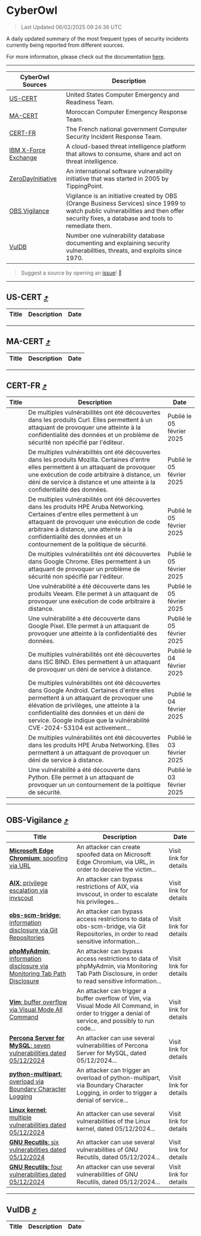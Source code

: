 
 <div id='top'></div>

# CyberOwl

 > Last Updated 06/02/2025 09:24:36 UTC
 
 A daily updated summary of the most frequent types of security incidents currently being reported from different sources.
 
 For more information, please check out the documentation [here](./docs/README.md).
 
 ---
 |CyberOwl Sources|Description|
 |---|---|
 |[US-CERT](#us-cert-arrow_heading_up)|United States Computer Emergency and Readiness Team.|
 |[MA-CERT](#ma-cert-arrow_heading_up)|Moroccan Computer Emergency Response Team.|
 |[CERT-FR](#cert-fr-arrow_heading_up)|The French national government Computer Security Incident Response Team.|
 |[IBM X-Force Exchange](#ibmcloud-arrow_heading_up)|A cloud-based threat intelligence platform that allows to consume, share and act on threat intelligence.|
 |[ZeroDayInitiative](#zerodayinitiative-arrow_heading_up)|An international software vulnerability initiative that was started in 2005 by TippingPoint.|
 |[OBS Vigilance](#obs-vigilance-arrow_heading_up)|Vigilance is an initiative created by OBS (Orange Business Services) since 1999 to watch public vulnerabilities and then offer security fixes, a database and tools to remediate them.|
 |[VulDB](#vuldb-arrow_heading_up)|Number one vulnerability database documenting and explaining security vulnerabilities, threats, and exploits since 1970.|
 
 > Suggest a source by opening an [issue](https://github.com/karimhabush/cyberowl/issues)! :raised_hands:
 ---

## US-CERT [:arrow_heading_up:](#cyberowl)

 |Title|Description|Date|
 |---|---|---|
 
 ---

## MA-CERT [:arrow_heading_up:](#cyberowl)

 |Title|Description|Date|
 |---|---|---|
 
 ---

## CERT-FR [:arrow_heading_up:](#cyberowl)

 |Title|Description|Date|
 |---|---|---|
 |[](https://www.cert.ssi.gouv.fr/avis/CERTFR-2025-AVI-0098/)|De multiples vulnérabilités ont été découvertes dans les produits Curl. Elles permettent à un attaquant de provoquer une atteinte à la confidentialité des données et un problème de sécurité non spécifié par l'éditeur.|Publié le 05 février 2025|
 |[](https://www.cert.ssi.gouv.fr/avis/CERTFR-2025-AVI-0097/)|De multiples vulnérabilités ont été découvertes dans les produits Mozilla. Certaines d'entre elles permettent à un attaquant de provoquer une exécution de code arbitraire à distance, un déni de service à distance et une atteinte à la confidentialité des données.|Publié le 05 février 2025|
 |[](https://www.cert.ssi.gouv.fr/avis/CERTFR-2025-AVI-0096/)|De multiples vulnérabilités ont été découvertes dans les produits HPE Aruba Networking. Certaines d'entre elles permettent à un attaquant de provoquer une exécution de code arbitraire à distance, une atteinte à la confidentialité des données et un contournement de la politique de sécurité.|Publié le 05 février 2025|
 |[](https://www.cert.ssi.gouv.fr/avis/CERTFR-2025-AVI-0095/)|De multiples vulnérabilités ont été découvertes dans Google Chrome. Elles permettent à un attaquant de provoquer un problème de sécurité non spécifié par l'éditeur.|Publié le 05 février 2025|
 |[](https://www.cert.ssi.gouv.fr/avis/CERTFR-2025-AVI-0094/)|Une vulnérabilité a été découverte dans les produits Veeam. Elle permet à un attaquant de provoquer une exécution de code arbitraire à distance.|Publié le 05 février 2025|
 |[](https://www.cert.ssi.gouv.fr/avis/CERTFR-2025-AVI-0093/)|Une vulnérabilité a été découverte dans Google Pixel. Elle permet à un attaquant de provoquer une atteinte à la confidentialité des données.|Publié le 05 février 2025|
 |[](https://www.cert.ssi.gouv.fr/avis/CERTFR-2025-AVI-0092/)|De multiples vulnérabilités ont été découvertes dans ISC BIND. Elles permettent à un attaquant de provoquer un déni de service à distance.|Publié le 04 février 2025|
 |[](https://www.cert.ssi.gouv.fr/avis/CERTFR-2025-AVI-0091/)|De multiples vulnérabilités ont été découvertes dans Google Android. Certaines d'entre elles permettent à un attaquant de provoquer une élévation de privilèges, une atteinte à la confidentialité des données et un déni de service. Google indique que la vulnérabilité CVE-2024-53104 est activement...|Publié le 04 février 2025|
 |[](https://www.cert.ssi.gouv.fr/avis/CERTFR-2025-AVI-0090/)|De multiples vulnérabilités ont été découvertes dans les produits HPE Aruba Networking. Elles permettent à un attaquant de provoquer un déni de service à distance.|Publié le 03 février 2025|
 |[](https://www.cert.ssi.gouv.fr/avis/CERTFR-2025-AVI-0089/)|Une vulnérabilité a été découverte dans Python. Elle permet à un attaquant de provoquer un un contournement de la politique de sécurité.|Publié le 03 février 2025|
 
 ---

## OBS-Vigilance [:arrow_heading_up:](#cyberowl)

 |Title|Description|Date|
 |---|---|---|
 |[<a href="https://vigilance.fr/vulnerability/Microsoft-Edge-Chromium-spoofing-via-URL-45827" class="noirorange"><b>Microsoft Edge Chromium</b>: spoofing via URL</a>](https://vigilance.fr/vulnerability/Microsoft-Edge-Chromium-spoofing-via-URL-45827)|An attacker can create spoofed data on Microsoft Edge Chromium, via URL, in order to deceive the victim...|Visit link for details|
 |[<a href="https://vigilance.fr/vulnerability/AIX-privilege-escalation-via-invscout-45826" class="noirorange"><b>AIX</b>: privilege escalation via invscout</a>](https://vigilance.fr/vulnerability/AIX-privilege-escalation-via-invscout-45826)|An attacker can bypass restrictions of AIX, via invscout, in order to escalate his privileges...|Visit link for details|
 |[<a href="https://vigilance.fr/vulnerability/obs-scm-bridge-information-disclosure-via-Git-Repositories-45825" class="noirorange"><b>obs-scm-bridge</b>: information disclosure via Git Repositories</a>](https://vigilance.fr/vulnerability/obs-scm-bridge-information-disclosure-via-Git-Repositories-45825)|An attacker can bypass access restrictions to data of obs-scm-bridge, via Git Repositories, in order to read sensitive information...|Visit link for details|
 |[<a href="https://vigilance.fr/vulnerability/phpMyAdmin-information-disclosure-via-Monitoring-Tab-Path-Disclosure-46150" class="noirorange"><b>phpMyAdmin</b>: information disclosure via Monitoring Tab Path Disclosure</a>](https://vigilance.fr/vulnerability/phpMyAdmin-information-disclosure-via-Monitoring-Tab-Path-Disclosure-46150)|An attacker can bypass access restrictions to data of phpMyAdmin, via Monitoring Tab Path Disclosure, in order to read sensitive information...|Visit link for details|
 |[<a href="https://vigilance.fr/vulnerability/Vim-buffer-overflow-via-Visual-Mode-All-Command-46146" class="noirorange"><b>Vim</b>: buffer overflow via Visual Mode All Command</a>](https://vigilance.fr/vulnerability/Vim-buffer-overflow-via-Visual-Mode-All-Command-46146)|An attacker can trigger a buffer overflow of Vim, via Visual Mode All Command, in order to trigger a denial of service, and possibly to run code...|Visit link for details|
 |[<a href="https://vigilance.fr/vulnerability/Percona-Server-for-MySQL-seven-vulnerabilities-dated-05-12-2024-45823" class="noirorange"><b>Percona Server for MySQL</b>: seven vulnerabilities dated 05/12/2024</a>](https://vigilance.fr/vulnerability/Percona-Server-for-MySQL-seven-vulnerabilities-dated-05-12-2024-45823)|An attacker can use several vulnerabilities of Percona Server for MySQL, dated 05/12/2024...|Visit link for details|
 |[<a href="https://vigilance.fr/vulnerability/python-multipart-overload-via-Boundary-Character-Logging-45820" class="noirorange"><b>python-multipart</b>: overload via Boundary Character Logging</a>](https://vigilance.fr/vulnerability/python-multipart-overload-via-Boundary-Character-Logging-45820)|An attacker can trigger an overload of python-multipart, via Boundary Character Logging, in order to trigger a denial of service...|Visit link for details|
 |[<a href="https://vigilance.fr/vulnerability/Linux-kernel-multiple-vulnerabilities-dated-05-12-2024-45817" class="noirorange"><b>Linux kernel</b>: multiple vulnerabilities dated 05/12/2024</a>](https://vigilance.fr/vulnerability/Linux-kernel-multiple-vulnerabilities-dated-05-12-2024-45817)|An attacker can use several vulnerabilities of the Linux kernel, dated 05/12/2024...|Visit link for details|
 |[<a href="https://vigilance.fr/vulnerability/GNU-Recutils-six-vulnerabilities-dated-05-12-2024-45816" class="noirorange"><b>GNU Recutils</b>: six vulnerabilities dated 05/12/2024</a>](https://vigilance.fr/vulnerability/GNU-Recutils-six-vulnerabilities-dated-05-12-2024-45816)|An attacker can use several vulnerabilities of GNU Recutils, dated 05/12/2024...|Visit link for details|
 |[<a href="https://vigilance.fr/vulnerability/GNU-Recutils-four-vulnerabilities-dated-05-12-2024-45815" class="noirorange"><b>GNU Recutils</b>: four vulnerabilities dated 05/12/2024</a>](https://vigilance.fr/vulnerability/GNU-Recutils-four-vulnerabilities-dated-05-12-2024-45815)|An attacker can use several vulnerabilities of GNU Recutils, dated 05/12/2024...|Visit link for details|
 
 ---

## VulDB [:arrow_heading_up:](#cyberowl)

 |Title|Description|Date|
 |---|---|---|
 